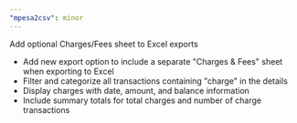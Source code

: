 ```yaml
---
"mpesa2csv": minor
---
```


Add optional Charges/Fees sheet to Excel exports

- Add new export option to include a separate "Charges & Fees" sheet when exporting to Excel
- Filter and categorize all transactions containing "charge" in the details
- Display charges with date, amount, and balance information
- Include summary totals for total charges and number of charge transactions

